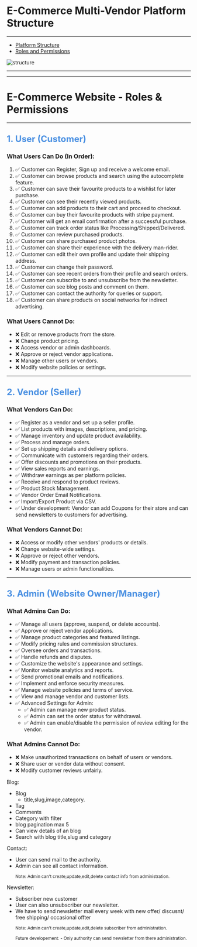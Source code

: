 # E-Commerce Multi-Vendor Platform Structure

---

- [Platform Structure](#section-1)
- [Roles and Permissions](#section-2)

<a name="section-1"></a>

![structure](/images/docs/project/multi_vendor.png)

---

<larecipe-card >
    <larecipe-badge type="success" circle class="mr-3" icon="fa fa-wpforms"></larecipe-badge>
    <larecipe-progress type="success" :value="100"></larecipe-progress>
</larecipe-card>


<a name="section-2"></a>

---

# E-Commerce Website - Roles & Permissions

---

<h2 class="flex items-center m-2 p-2 ">
    <span style="color: #4A90E2; font-weight: bold; font-size: 1.5rem;">
        1.  User (Customer)
    </span>
</h2>




### **What Users Can Do (In Order):**

1. ✅ Customer can Register, Sign up and receive a welcome email.
2. ✅ Customer can browse products and search using the autocomplete feature.
3. ✅ Customer can save their favourite products to a wishlist for later purchase.
4. ✅ Customer can see their recently viewed products.
5. ✅ Customer can add products to their cart and proceed to checkout.
6. ✅ Customer can buy their favourite products with stripe payment.
7. ✅ Customer will get an email confirmation after a successful purchase.
8. ✅ Customer can track order status like Processing/Shipped/Delivered.
9. ✅ Customer can review purchased products.
10. ✅ Customer can share purchased product photos.
11. ✅ Customer can share their experience with the delivery man-rider.
12. ✅ Customer can edit their own profile and update their shipping address.
13. ✅ Customer can change their password.
14. ✅ Customer can see recent orders from their profile and search orders.
15. ✅ Customer can subscribe to and unsubscribe from the newsletter.
16. ✅ Customer can see blog posts and comment on them.
17. ✅ Customer can contact the authority for queries or support.
18. ✅ Customer can share products on social networks for indirect advertising.

### **What Users Cannot Do:**

- ❌ Edit or remove products from the store.
- ❌ Change product pricing.
- ❌ Access vendor or admin dashboards.
- ❌ Approve or reject vendor applications.
- ❌ Manage other users or vendors.
- ❌ Modify website policies or settings.

---

<h2 class="flex items-center m-2 p-2 ">
    <span style="color: #4A90E2; font-weight: bold; font-size: 1.5rem;">
        2. Vendor (Seller)
    </span>
</h2>

### **What Vendors Can Do:**

- ✅ Register as a vendor and set up a seller profile.
- ✅ List products with images, descriptions, and pricing.
- ✅ Manage inventory and update product availability.
- ✅ Process and manage orders.
- ✅ Set up shipping details and delivery options.
- ✅ Communicate with customers regarding their orders.
- ✅ Offer discounts and promotions on their products.
- ✅ View sales reports and earnings.
- ✅ Withdraw earnings as per platform policies.
- ✅ Receive and respond to product reviews.
- ✅ Product Stock Management.
- ✅ Vendor Order Email Notifications.
- ✅ Import/Export Product via CSV.
- ✅ Under development: Vendor can add Coupons for their store and can send newsletters to customers for advertising.

### **What Vendors Cannot Do:**

- ❌ Access or modify other vendors' products or details.
- ❌ Change website-wide settings.
- ❌ Approve or reject other vendors.
- ❌ Modify payment and transaction policies.
- ❌ Manage users or admin functionalities.

---

<h2 class="flex items-center m-2 p-2 ">
    <span style="color: #4A90E2; font-weight: bold; font-size: 1.5rem;">
        3. Admin (Website Owner/Manager)
    </span>
</h2>

### **What Admins Can Do:**

- ✅ Manage all users (approve, suspend, or delete accounts).
- ✅ Approve or reject vendor applications.
- ✅ Manage product categories and featured listings.
- ✅ Modify pricing rules and commission structures.
- ✅ Oversee orders and transactions.
- ✅ Handle refunds and disputes.
- ✅ Customize the website's appearance and settings.
- ✅ Monitor website analytics and reports.
- ✅ Send promotional emails and notifications.
- ✅ Implement and enforce security measures.
- ✅ Manage website policies and terms of service.
- ✅ View and manage vendor and customer lists.
- ✅ Advanced Settings for Admin:
    - ✅ Admin can manage new product status.
    - ✅ Admin can set the order status for withdrawal.
    - ✅ Admin can enable/disable the permission of review editing for the vendor.

### **What Admins Cannot Do:**

- ❌ Make unauthorized transactions on behalf of users or vendors.
- ❌ Share user or vendor data without consent.
- ❌ Modify customer reviews unfairly.

<larecipe-progress type="success" :value="100"></larecipe-progress>


Blog:
- Blog
    - title,slug,image,category.
- Tag
- Comments
- Category with filter
- blog pagination max 5
- Can view details of an blog
- Search with blog title,slug and category

Contact:
- User can send mail to the authority.
- Admin can see all contact information.
  <p><small>Note: Admin can't create,update,edit,delete  contact info from administration.</small></p>

Newsletter:
- Subscriber new customer
- User can also unsubscriber our newsletter.
- We have to send newsletter mail every week with new offer/ discusnt/ free shipping/ occasional offter
    <p><small>Note: Admin can't create,update,edit,delete  subscriber from administration.</small></p>      
    <p><small>Future developement:
        - Only authority can send newsletter from there administration.
      </small></p>


